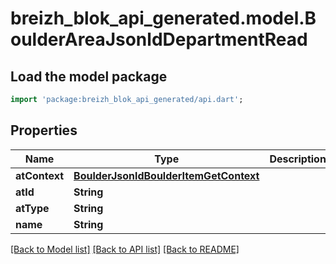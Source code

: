 # breizh_blok_api_generated.model.BoulderAreaJsonldDepartmentRead

## Load the model package
```dart
import 'package:breizh_blok_api_generated/api.dart';
```

## Properties
Name | Type | Description | Notes
------------ | ------------- | ------------- | -------------
**atContext** | [**BoulderJsonldBoulderItemGetContext**](BoulderJsonldBoulderItemGetContext.md) |  | [optional] 
**atId** | **String** |  | [optional] 
**atType** | **String** |  | [optional] 
**name** | **String** |  | 

[[Back to Model list]](../README.md#documentation-for-models) [[Back to API list]](../README.md#documentation-for-api-endpoints) [[Back to README]](../README.md)



